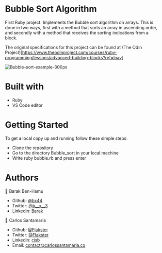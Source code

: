 # Bubble Sort Algorithm
First Ruby project. Implements the Bubble sort algorithm on arrays. This is done in two ways, first with a method that sorts an array in ascending order, and secondly with a method that receives the sorting indications from a block.

The original specifications for this project can be found at (The Odin Project)[https://www.theodinproject.com/courses/ruby-programming/lessons/advanced-building-blocks?ref=lnav]


![Bubble-sort-example-300px](https://user-images.githubusercontent.com/53324035/74382278-1b45be00-4dbb-11ea-9d8e-2a63811ea733.gif)

# Built with
- Ruby
- VS Code editor

# Getting Started
To get a local copy up and running follow these simple steps:
- Clone the repository
- Go to the directory Bubble_sort in your local machine
- Write ruby bubble.rb and press enter

# Authors

👤 Barak Ben-Hamu
- Github: [@bx44](http://www.github.com/bx44)
- Twitter: [@b__x__3](http://www.twitter.com/b__x__3)
- Linkedin: [Barak](https://www.linkedin.com/in/barak-ben-hamu-44aa89196/ )

👤 Carlos Santamaría
- Github: [@Flakster](http://www.github.com/flakster)
- Twitter: [@Flakster](http://www.twitter.com/flakster)
- Linkedin: [cjsb](http://www.linkedin.com/in/cjsb)
- Email: contact@carlossantamaria.co
